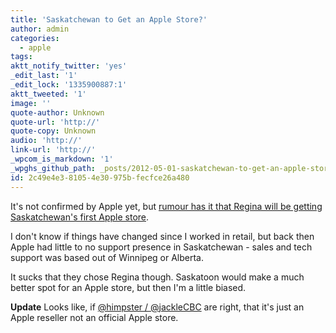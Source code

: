 ```yaml
---
title: 'Saskatchewan to Get an Apple Store?'
author: admin
categories:
  - apple
tags: 
aktt_notify_twitter: 'yes'
_edit_last: '1'
_edit_lock: '1335900887:1'
aktt_tweeted: '1'
image: ''
quote-author: Unknown
quote-url: 'http://'
quote-copy: Unknown
audio: 'http://'
link-url: 'http://'
_wpcom_is_markdown: '1'
_wpghs_github_path: _posts/2012-05-01-saskatchewan-to-get-an-apple-store.md
id: 2c49e4e3-8105-4e30-975b-fecfce26a480
---
```

<p>It's not confirmed by Apple yet, but <a href="http://www.macrumors.com/2012/05/01/upcoming-saskatchewan-apple-retail-store-fills-huge-void-in-coverage/">rumour has it that Regina will be getting Saskatchewan's first Apple store</a>.</p>
<p>I don't know if things have changed since I worked in retail, but back then Apple had little to no support presence in Saskatchewan - sales and tech support was based out of Winnipeg or Alberta.</p>
<p>It sucks that they chose Regina though. Saskatoon would make a much better spot for an Apple store, but then I'm a little biased.</p>
<p><strong>Update</strong> Looks like, if <a href="https://twitter.com/himpster/status/197382468586848257">@himpster / @jackleCBC</a> are right, that it's just an Apple reseller not an official Apple store.</p>
